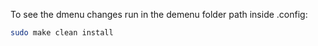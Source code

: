 To see the dmenu changes run in the demenu folder path inside .config:

```sh
sudo make clean install 
```



